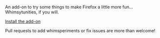 An add-on to try some things to make Firefox a little more fun…  Whimsytunities, if you will.

[Install the add-on](https://people.mozilla.com/~bwinton/whimsy/whimsy.xpi)

Pull requests to add whimsperiments or fix issues are more than welcome!

